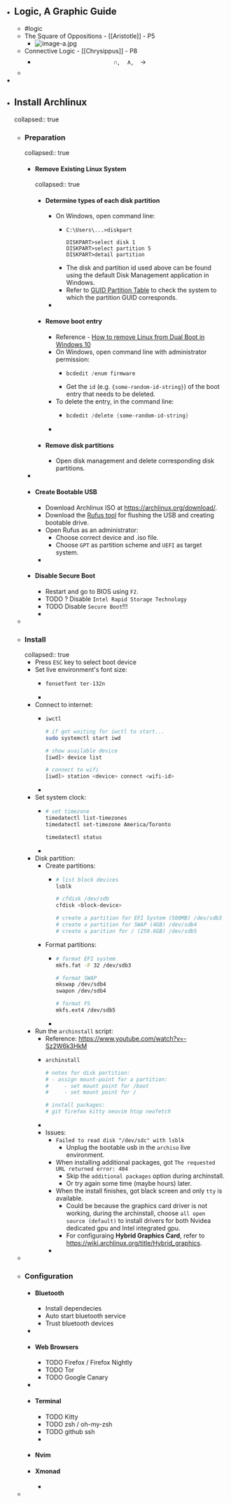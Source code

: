 - ## Logic, A Graphic Guide
	- #logic
	- The Square of Oppositions - [[Aristotle]] - P5
		- ![image-a.jpg](../assets/image-a_1676867239243_0.jpg)
	- Connective Logic - [[Chrysippus]] - P8
		- $$\cap, \quad \wedge, \quad \rightarrow$$
	-
-
- ## Install Archlinux
  collapsed:: true
	- ### Preparation
	  collapsed:: true
		- #### Remove Existing Linux System
		  collapsed:: true
			- #### Determine types of each disk partition
				- On Windows, open command line:
					- ```powersell
					  C:\Users\...>diskpart
					  
					  DISKPART>select disk 1
					  DISKPART>select partition 5
					  DISKPART>detail partition
					  ```
					- The disk and partition id used above can be found using the default Disk Management application in Windows.
					- Refer to [GUID Partition Table](https://en.wikipedia.org/wiki/GUID_Partition_Table) to check the system to which the partition GUID corresponds.
				-
			- #### Remove boot entry
				- Reference - [How to remove Linux from Dual Boot in Windows 10](https://www.youtube.com/watch?v=OCCRFxKU7r4)
				- On Windows, open command line with administrator permission:
					- ```powershell
					  bcdedit /enum firmware
					  ```
					- Get the `id` (e.g. `{some-random-id-string}`) of the boot entry that needs to be deleted.
				- To delete the entry, in the command line:
					- ```powershell
					  bcdedit /delete {some-random-id-string}
					  ```
				-
			- #### Remove disk partitions
				- Open disk management and delete corresponding disk partitions.
		-
		- #### Create Bootable USB
			- Download Archlinux ISO at https://archlinux.org/download/.
			- Download the [Rufus tool](https://rufus.ie/en/) for flushing the USB and creating bootable drive.
			- Open Rufus as an administrator:
				- Choose correct device and .iso file.
				- Choose `GPT` as partition scheme and `UEFI` as target system.
			-
		- #### Disable Secure Boot
			- Restart and go to BIOS using `F2`.
			- TODO ? Disable `Intel Rapid Storage Technology`
			- TODO Disable `Secure Boot`!!!
			-
	-
	- ### Install
	  collapsed:: true
		- Press `ESC` key to select boot device
		- Set live environment's font size:
			- ```bash
			  fonsetfont ter-132n
			  ```
			-
		- Connect to internet:
			- ```bash
			  iwctl
			  
			  # if got waiting for iwctl to start...
			  sudo systemctl start iwd
			  
			  # show available device
			  [iwd]> device list
			  
			  # connect to wifi
			  [iwd]> station <device> connect <wifi-id>
			  ```
			-
		- Set system clock:
			- ```bash
			  # set timezone
			  timedatectl list-timezones
			  timedatectl set-timezone America/Toronto
			  
			  timedatectl status
			  ```
			-
		- Disk partition:
			- Create partitions:
				- ```bash
				  # list block devices
				  lsblk
				  
				  # cfdisk /dev/sdb
				  cfdisk <block-device>
				  
				  # create a partition for EFI System (500MB) /dev/sdb3
				  # create a partition for SWAP (4GB) /dev/sdb4
				  # create a parition for / (259.6GB) /dev/sdb5
				  ```
			- Format partitions:
				- ```bash
				  # format EFI system
				  mkfs.fat -F 32 /dev/sdb3
				  
				  # format SWAP
				  mkswap /dev/sdb4
				  swapon /dev/sdb4
				  
				  # format FS
				  mkfs.ext4 /dev/sdb5
				  ```
				-
		- Run the `archinstall` script:
			- Reference: https://www.youtube.com/watch?v=-Sz2W6k3HkM
			- ```bash
			  archinstall
			  
			  # notes for disk partition:
			  # - assign mount-point for a partition:
			  # 	- set mount point for /boot
			  # 	- set mount point for /
			  
			  # install packages:
			  # git firefox kitty neovim htop neofetch
			  ```
			-
			- Issues:
				- `Failed to read disk "/dev/sdc" with lsblk`
					- Unplug the bootable usb in the `archiso` live environment.
				- When installing additional packages, got `The requested URL returned error: 404`
					- Skip the `additional packages` option during archinstall.
					- Or try again some time (maybe hours) later.
				- When the install finishes, got black screen and only `tty` is available.
					- Could be because the graphics card driver is not working, during the archinstall, choose `all open source (default)` to install drivers for both Nvidea dedicated gpu and Intel integrated gpu.
					- For configuraing **Hybrid Graphics Card**, refer to https://wiki.archlinux.org/title/Hybrid_graphics.
				-
	-
	- ### Configuration
		- #### Bluetooth
			- Install dependecies
			- Auto start bluetooth service
			- Trust bluetooth devices
		-
		- #### Web Browsers
			- TODO Firefox / Firefox Nightly
			- TODO Tor
			- TODO Google Canary
		-
		- #### Terminal
			- TODO Kitty
			- TODO zsh / oh-my-zsh
			- TODO github ssh
			-
		- #### Nvim
		- #### Xmonad
			-
	-